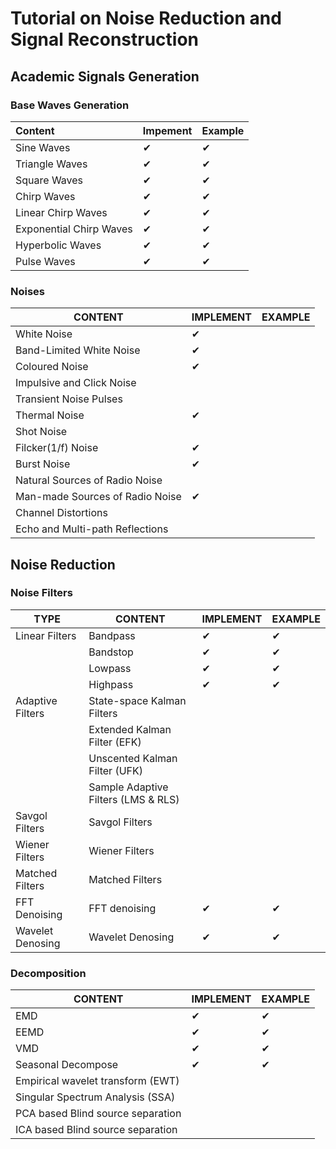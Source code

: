 # Tutorial on Noise Reduction and Signal Reconstruction

## Academic Signals Generation

### Base Waves Generation

| Content                 | Impement | Example  |
| :---------------------- | -------- | -------- |
| Sine Waves              | &#10004; | &#10004; |
| Triangle Waves          | &#10004; | &#10004; |
| Square Waves            | &#10004; | &#10004; |
| Chirp Waves             | &#10004; | &#10004; |
| Linear Chirp Waves      | &#10004; | &#10004; |
| Exponential Chirp Waves | &#10004; | &#10004; |
| Hyperbolic Waves        | &#10004; | &#10004; |
| Pulse Waves             | &#10004; | &#10004; |

### Noises

| CONTENT                         | IMPLEMENT | EXAMPLE |
| ------------------------------- | --------- | ------- |
| White Noise                     | &#10004;  |         |
| Band-Limited White Noise        | &#10004;  |         |
| Coloured Noise                  | &#10004;  |         |
| Impulsive and Click Noise       |           |         |
| Transient Noise Pulses          |           |         |
| Thermal Noise                   | &#10004;  |         |
| Shot Noise                      |           |         |
| Filcker(1/f) Noise              | &#10004;  |         |
| Burst Noise                     | &#10004;  |         |
| Natural Sources of Radio Noise  |           |         |
| Man-made Sources of Radio Noise | &#10004;  |         |
| Channel Distortions             |           |         |
| Echo and Multi-path Reflections |           |         |

## Noise Reduction

### Noise Filters

| TYPE             | CONTENT                             | IMPLEMENT | EXAMPLE  |
| ---------------- | ----------------------------------- | --------- | -------- |
| Linear Filters   | Bandpass                            | &#10004;  | &#10004; |
|                  | Bandstop                            | &#10004;  | &#10004; |
|                  | Lowpass                             | &#10004;  | &#10004; |
|                  | Highpass                            | &#10004;  | &#10004; |
| Adaptive Filters | State-space Kalman Filters          |           |          |
|                  | Extended Kalman Filter (EFK)        |           |          |
|                  | Unscented Kalman Filter (UFK)       |           |          |
|                  | Sample Adaptive Filters (LMS & RLS) |           |          |
| Savgol Filters   | Savgol Filters                      |           |          |
| Wiener Filters   | Wiener Filters                      |           |          |
| Matched Filters  | Matched Filters                     |           |          |
| FFT Denoising    | FFT denoising                       | &#10004;  | &#10004; |
| Wavelet Denosing | Wavelet Denosing                    | &#10004;  | &#10004; |

### Decomposition

| CONTENT                           | IMPLEMENT | EXAMPLE  |
| --------------------------------- | --------- | -------- |
| EMD                               | &#10004;  | &#10004; |
| EEMD                              | &#10004;  | &#10004; |
| VMD                               | &#10004;  | &#10004; |
| Seasonal Decompose                | &#10004;  | &#10004; |
| Empirical wavelet transform (EWT) |           |          |
| Singular Spectrum Analysis (SSA)  |           |          |
| PCA based Blind source separation |           |          |
| ICA based Blind source separation |           |          |









